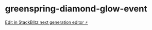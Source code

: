 # greenspring-diamond-glow-event

[Edit in StackBlitz next generation editor ⚡️](https://stackblitz.com/~/github.com/hariskarim41/greenspring-diamond-glow-event)
